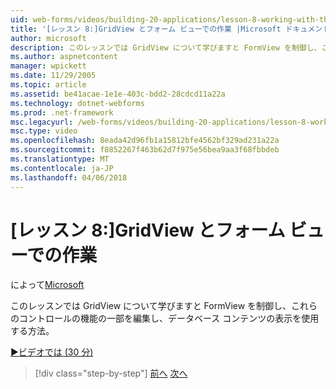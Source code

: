 ```yaml
---
uid: web-forms/videos/building-20-applications/lesson-8-working-with-the-gridview-and-formview
title: '[レッスン 8:]GridView とフォーム ビューでの作業 |Microsoft ドキュメント'
author: microsoft
description: このレッスンでは GridView について学びますと FormView を制御し、これらのコントロールの機能の一部を編集および表示を使用する方法.
ms.author: aspnetcontent
manager: wpickett
ms.date: 11/29/2005
ms.topic: article
ms.assetid: be41acae-1e1e-403c-bdd2-28cdcd11a22a
ms.technology: dotnet-webforms
ms.prod: .net-framework
msc.legacyurl: /web-forms/videos/building-20-applications/lesson-8-working-with-the-gridview-and-formview
msc.type: video
ms.openlocfilehash: 8eada42d96fb1a15812bfe4562bf329ad231a22a
ms.sourcegitcommit: f8852267f463b62d7f975e56bea9aa3f68fbbdeb
ms.translationtype: MT
ms.contentlocale: ja-JP
ms.lasthandoff: 04/06/2018
---
```

<a name="lesson-8-working-with-the-gridview-and-formview"></a>[レッスン 8:]GridView とフォーム ビューでの作業
====================
によって[Microsoft](https://github.com/microsoft)

このレッスンでは GridView について学びますと FormView を制御し、これらのコントロールの機能の一部を編集し、データベース コンテンツの表示を使用する方法。

[&#9654;ビデオでは (30 分)](https://channel9.msdn.com/Blogs/ASP-NET-Site-Videos/lesson-8-working-with-the-gridview-and-formview)

> [!div class="step-by-step"]
> [前へ](lesson-7-databinding-to-user-interface-controls.md)
> [次へ](watch-aspnet-development-in-action.md)
